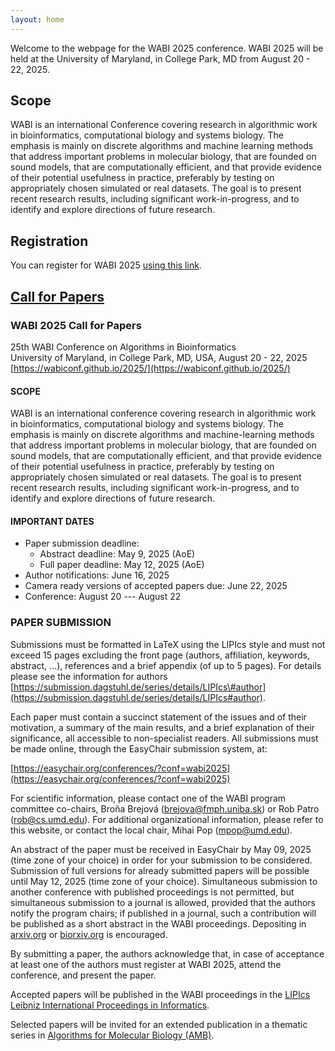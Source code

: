 ```yaml
---
layout: home
---
```


Welcome to the webpage for the WABI 2025 conference.  WABI 2025 will be held at the University of Maryland, in College Park, MD from August 20 - 22, 2025.

## Scope

WABI is an international Conference covering research in algorithmic work in bioinformatics, computational biology and systems biology. The emphasis is mainly on discrete algorithms and machine learning methods that address important problems in molecular biology, that are founded on sound models, that are computationally efficient, and that provide evidence of their potential usefulness in practice, preferably by testing on appropriately chosen simulated or real datasets. The goal is to present recent research results, including significant work-in-progress, and to identify and explore directions of future research. 

## Registration

You can register for WABI 2025 [using this link](https://go.umd.edu/wabi25payment).

## <u>Call for Papers</u>

### WABI 2025 Call for Papers
25th WABI Conference on Algorithms in Bioinformatics   
University of Maryland, in College Park, MD, USA, August 20 \- 22, 2025  
[https://wabiconf.github.io/2025/](https://wabiconf.github.io/2025/)

#### SCOPE  
WABI is an international conference covering research in algorithmic work in bioinformatics, computational biology and systems biology. The emphasis is mainly on discrete algorithms and machine-learning methods that address important problems in molecular biology, that are founded on sound models, that are computationally efficient, and that provide evidence of their potential usefulness in practice, preferably by testing on appropriately chosen simulated or real datasets. The goal is to present recent research results, including significant work-in-progress, and to identify and explore directions of future research. 

#### IMPORTANT DATES

* Paper submission deadline: 
  * Abstract deadline: May 9, 2025 (AoE)
  * Full paper deadline: May 12, 2025 (AoE)
* Author notifications: June 16, 2025
* Camera ready versions of accepted papers due: June 22, 2025
* Conference: August 20 --- August 22

### PAPER SUBMISSION

Submissions must be formatted in LaTeX using the LIPIcs style and must not exceed 15 pages excluding the front page (authors, affiliation, keywords, abstract, ...), references and a brief appendix (of up to 5 pages). For details please see the information for authors [https://submission.dagstuhl.de/series/details/LIPIcs\#author](https://submission.dagstuhl.de/series/details/LIPIcs#author).

Each paper must contain a succinct statement of the issues and of their motivation, a summary of the main results, and a brief explanation of their significance, all accessible to non-specialist readers. All submissions must be made online, through the EasyChair submission system, at:

[https://easychair.org/conferences/?conf=wabi2025](https://easychair.org/conferences/?conf=wabi2025)

For scientific information, please contact one of the WABI program committee co-chairs, Broňa Brejová ([brejova@fmph.uniba.sk](mailto:brejova@fmph.uniba.sk)) or Rob Patro ([rob@cs.umd.edu](mailto:rob@cs.umd.edu)). For additional organizational information, please refer to this website, or contact the local chair, Mihai Pop ([mpop@umd.edu](mailto:mpop@umd.edu)).

An abstract of the paper must be received in EasyChair by May 09, 2025 (time zone of your choice) in order for your submission to be considered. Submission of full versions for already submitted papers will be possible until May 12, 2025 (time zone of your choice). Simultaneous submission to another conference with published proceedings is not permitted, but simultaneous submission to a journal is allowed, provided that the authors notify the program chairs; if published in a journal, such a contribution will be published as a short abstract in the WABI proceedings. Depositing in [arxiv.org](http://arxiv.org) or [biorxiv.org](http://biorxiv.org) is encouraged.

By submitting a paper, the authors acknowledge that, in case of acceptance at least one of the authors must register at WABI 2025, attend the conference, and present the paper.

Accepted papers will be published in the WABI proceedings in the [LIPIcs Leibniz International Proceedings in Informatics](https://www.dagstuhl.de/publikationen/lipics/).

Selected papers will be invited for an extended publication in a thematic series in [Algorithms for Molecular Biology (AMB)](http://almob.biomedcentral.com/).  

